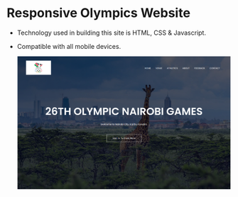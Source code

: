 # Responsive Olympics Website

- Technology used in building this site is HTML, CSS & Javascript.
- Compatible with all mobile devices.

  ![preview img](images/Preview.png)
  
